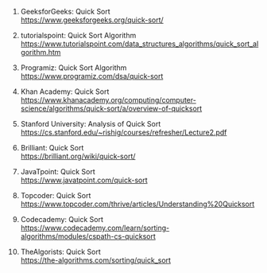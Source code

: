 

1. GeeksforGeeks: Quick Sort  
https://www.geeksforgeeks.org/quick-sort/

2. tutorialspoint: Quick Sort Algorithm  
https://www.tutorialspoint.com/data_structures_algorithms/quick_sort_algorithm.htm

3. Programiz: Quick Sort Algorithm  
https://www.programiz.com/dsa/quick-sort

4. Khan Academy: Quick Sort  
https://www.khanacademy.org/computing/computer-science/algorithms/quick-sort/a/overview-of-quicksort

5. Stanford University: Analysis of Quick Sort  
https://cs.stanford.edu/~rishig/courses/refresher/Lecture2.pdf

6. Brilliant: Quick Sort  
https://brilliant.org/wiki/quick-sort/

7. JavaTpoint: Quick Sort  
https://www.javatpoint.com/quick-sort

8. Topcoder: Quick Sort  
https://www.topcoder.com/thrive/articles/Understanding%20Quicksort

9. Codecademy: Quick Sort  
https://www.codecademy.com/learn/sorting-algorithms/modules/cspath-cs-quicksort

10. TheAlgorists: Quick Sort  
https://the-algorithms.com/sorting/quick_sort